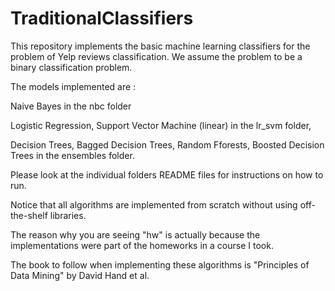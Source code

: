 # TraditionalClassifiers
This repository implements the basic machine learning classifiers for the problem of Yelp reviews classification. 
We assume the problem to be a binary classification problem.

The models implemented are :

  Naive Bayes in the nbc folder
  
  Logistic Regression, Support Vector Machine (linear) in the lr_svm folder, 
  
  Decision Trees, Bagged Decision Trees, Random Fforests, Boosted Decision Trees in the ensembles folder.
  
Please look at the individual folders README files for instructions on how to run.

Notice that all algorithms are implemented from scratch without using off-the-shelf libraries.

The reason why you are seeing "hw" is actually because the implementations were part of the homeworks in a course I took.

The book to follow when implementing these algorithms is "Principles of Data Mining" by David Hand et al.
